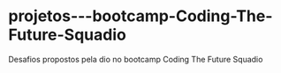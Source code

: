 # projetos---bootcamp-Coding-The-Future-Squadio
Desafios propostos pela dio no bootcamp Coding The Future Squadio

